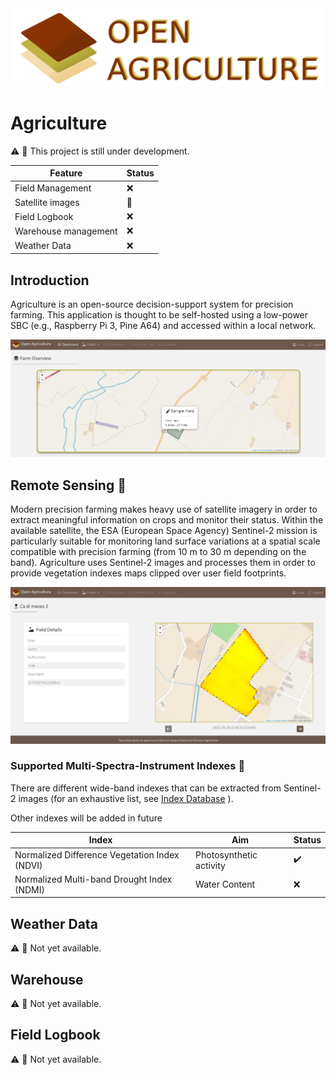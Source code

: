 <img width="500" src="docs/logo_wide">

# Agriculture 

:warning: :construction: This project is still under development.

| Feature  | Status |
| ------------- | ------------- |
| Field Management  | :x: |
| Satellite images  | :construction:  |
| Field Logbook| :x: |
| Warehouse management | :x: |
| Weather Data | :x: |

## Introduction

Agriculture is an open-source decision-support system for precision farming.
This application is thought to be self-hosted using a low-power SBC (e.g., Raspberry Pi 3, Pine A64) and accessed within a local network.

<img width="720" src="docs/dashboard.png">

## Remote Sensing  :satellite:

Modern precision farming makes heavy use of satellite imagery in order to extract meaningful information on crops and monitor their status. Within the available satellite, the ESA (European Space Agency) Sentinel-2 mission is particularly suitable for monitoring land surface variations at a spatial scale compatible with precision farming (from 10 m to 30 m depending on the band).
Agriculture uses Sentinel-2 images and processes them in order to provide vegetation indexes maps clipped over user field footprints.

<img width="720" src="docs/field_details.png">

### Supported Multi-Spectra-Instrument Indexes :seedling:

There are different wide-band indexes that can be extracted from Sentinel-2 images (for an exhaustive list, see [Index Database](https://www.indexdatabase.de/db/is.php?sensor_id=96) ). 

Other indexes will be added in future

| Index  | Aim | Status |
| ------------- | ------------- |------------- |
| Normalized Difference Vegetation Index (NDVI) | Photosynthetic activity  | :heavy_check_mark: |
| Normalized Multi-band Drought Index (NDMI) | Water Content | :x: |

## Weather Data

:warning: :construction: Not yet available.

## Warehouse

:warning: :construction: Not yet available.

## Field Logbook

:warning: :construction: Not yet available.



